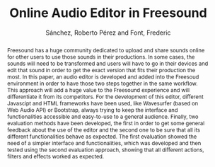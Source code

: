 ---
title: "Online Audio Editor in Freesound"
abstract: "Freesound has a huge community dedicated to upload and share sounds online for other users to use those sounds in their productions. In some cases, the sounds will need to be transformed and users will have to go in their devices and edit that sound in order to get the exact version that fits their production the most. In this paper, an audio editor is developed and added into the Freesoud environment in order to have those two steps together in the same workflow. This approach will add a huge value to the Freesound experience and will differentiate it from its competitors. For the development of this editor, different Javascipt and HTML frameworks have been used, like Wavesurfer (based on Web Audio API) or Bootstrap, always trying to keep the interface and functionalities accessible and easy-to-use to a general audience. Finally, two evaluation methods have been developed, the first in order to get some general feedback about the use of the editor and the second one to be sure that all its different functionalities behave as expected. The first evaluation showed the need of a simpler interface and functionalities, which was developed and then tested using the second evaluation approach, showing that all different actions, filters and effects worked as expected."
address: "Barcelona, Spain"
booktitle: "Proceedings of the International Web Audio Conference"
editor: "Joglar-Ongay, Luis and Serra, Xavier and Font, Frederic and Tovstogan, Philip and Stolfi, Ariane and A. Correya, Albin and Ramires, Antonio and Bogdanov, Dmitry and Faraldo, Angel and Favory, Xavier"
month: "July"
publisher: "UPF"
series: "WAC '21"
pages: ""
id: "2021_30"
author: "Sánchez, Roberto Pérez and Font, Frederic"
webAuthor: "Roberto Pérez Sánchez, Frederic Font"
track: "Paper"
year: "2021"
tags: year2021
media: https://youtu.be/hyPoX7PMKs8
pdflink: "/_data/papers/pdf/2021/2021_30.pdf"
ISSN: "2663-5844"
---